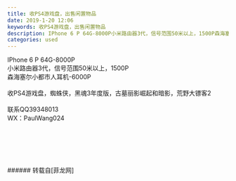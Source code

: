 ```yaml
---
title: 收PS4游戏盘，出售闲置物品
date: 2019-1-20 12:06
keywords: 收PS4游戏盘，出售闲置物品
description: IPhone 6 P 64G-8000P小米路由器3代，信号范围50米以上，1500P森海塞尔小都市人耳机-6000P收PS4游戏盘，蜘蛛侠，黑魂3年度版，古墓丽影崛起和暗影，荒野大镖客2联系QQ39348013WX：PaulWang024
categories: used
---
```

<td class="t_f" id="postmessage_2747154">

IPhone 6 P 64G-8000P<br/>
小米路由器3代，信号范围50米以上，1500P<br/>
森海塞尔小都市人耳机-6000P<br/>
<br/>
收PS4游戏盘，蜘蛛侠，黑魂3年度版，古墓丽影崛起和暗影，荒野大镖客2<br/>
<br/>
联系QQ39348013<br/>
WX：PaulWang024<br/>
<br/>
<img alt="" border="0" class="zoom" data-cf-modified-a60d0511802bc4d5c3a69d15-="" file="http://www.flw.ph/data/appbyme/upload/image/201901/20/kcfqgoqobzKb.jpg" id="aimg_NdHQw" lazyloadthumb="1" onclick="" onmouseover="" src="http://www.flw.ph/data/appbyme/upload/image/201901/20/kcfqgoqobzKb.jpg"/><br/>
<br/>
<img alt="" border="0" class="zoom" data-cf-modified-a60d0511802bc4d5c3a69d15-="" file="http://www.flw.ph/data/appbyme/upload/image/201901/20/1v4JOwVefy8y.jpg" id="aimg_OFg6x" lazyloadthumb="1" onclick="" onmouseover="" src="http://www.flw.ph/data/appbyme/upload/image/201901/20/1v4JOwVefy8y.jpg"/><br/>
<br/>
<img alt="" border="0" class="zoom" data-cf-modified-a60d0511802bc4d5c3a69d15-="" file="http://www.flw.ph/data/appbyme/upload/image/201901/20/eNW3vzA69Pm7.jpg" id="aimg_Zwqiw" lazyloadthumb="1" onclick="" onmouseover="" src="http://www.flw.ph/data/appbyme/upload/image/201901/20/eNW3vzA69Pm7.jpg"/><br/>
<br/>
<img alt="" border="0" class="zoom" data-cf-modified-a60d0511802bc4d5c3a69d15-="" file="http://www.flw.ph/data/appbyme/upload/image/201901/20/X6xYgcwvVyQI.jpg" id="aimg_wAp18" lazyloadthumb="1" onclick="" onmouseover="" src="http://www.flw.ph/data/appbyme/upload/image/201901/20/X6xYgcwvVyQI.jpg"/><br/>
<br/>
</td>
###### 转载自[菲龙网]